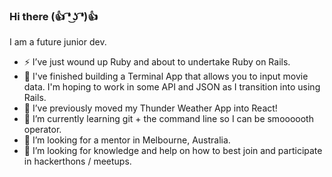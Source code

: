 ### Hi there (👍 ͡❛ ͜ʖ ͡❛)👍

I am a future junior dev. 
- ⚡ I’ve just wound up Ruby and about to undertake Ruby on Rails.
- 💃 I've finished building a Terminal App that allows you to input movie data. I'm hoping to work in some API and JSON as I transition into using Rails.
- 🔭 I’ve previously moved my Thunder Weather App into React!
- 🌱 I’m currently learning git + the command line so I can be smoooooth operator. 
- 👯 I’m looking for a mentor in Melbourne, Australia. 
- 🤔 I’m looking for knowledge and help on how to best join and participate in hackerthons / meetups. 

<!--
**leberSmeaton/leberSmeaton** is a ✨ _special_ ✨ repository because its `README.md` (this file) appears on your GitHub profile.

Here are some ideas to get you started:

- 🔭 I’m currently working on ...
- 🌱 I’m currently learning ...
- 👯 I’m looking to collaborate on ...
- 🤔 I’m looking for help with ...
- 💬 Ask me about ...
- 📫 How to reach me: ...
- 😄 Pronouns: ...
- ⚡ Fun fact: ...
-->
